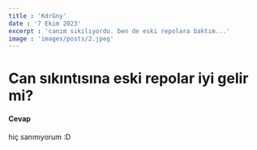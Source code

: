 ```yaml
---
title : 'KdrGny'
date : '7 Ekim 2023'
excerpt : 'canım sıkılıyordu. ben de eski repolara baktım...'
image : 'images/posts/2.jpeg'
---
```


# Can sıkıntısına eski repolar iyi gelir mi?
#### Cevap

hiç sanmıyorum :D


